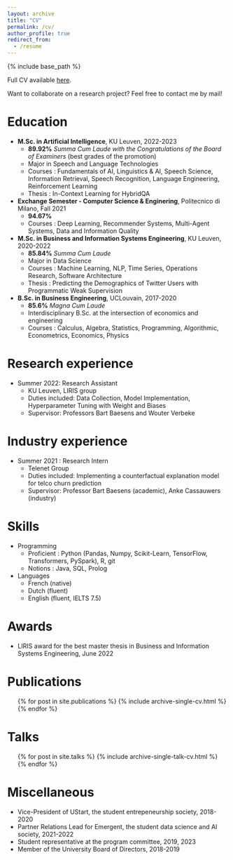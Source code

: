 ```yaml
---
layout: archive
title: "CV"
permalink: /cv/
author_profile: true
redirect_from:
  - /resume
---
```


{% include base_path %}

Full CV available [here](https://jtonglet.github.io/files/CV.pdf).

Want to collaborate on a research project? Feel free to contact me by mail!

Education
======
* **M.Sc. in Artificial Intelligence**, KU Leuven, 2022-2023
  * **89.92%** *Summa Cum Laude with the Congratulations of the Board of Examiners* (best grades of the promotion)
  * Major in Speech and Language Technologies
  * Courses : Fundamentals of AI, Linguistics & AI, Speech Science, Information Retrieval, Speech Recognition, Language Engineering, Reinforcement Learning 
  * Thesis : In-Context Learning for HybridQA 
* **Exchange Semester - Computer Science & Enginering**, Politecnico di Milano, Fall 2021
  * **94.67%**
  * Courses : Deep Learning, Recommender Systems, Multi-Agent Systems, Data and Information Quality
* **M.Sc. in Business and Information Systems Engineering**, KU Leuven, 2020-2022
  * **85.84%** *Summa Cum Laude*
  * Major in Data Science
  * Courses : Machine Learning, NLP, Time Series, Operations Research, Software Architecture
  * Thesis : Predicting the Demographics of Twitter Users with Programmatic Weak Supervision
* **B.Sc. in Business Engineering**, UCLouvain, 2017-2020
  *  **85.6%** *Magna Cum Laude* 
  * Interdisciplinary B.Sc. at the intersection of economics and engineering
  * Courses : Calculus, Algebra, Statistics, Programming, Algorithmic, Econometrics, Economics, Physics

Research experience
======
* Summer 2022: Research Assistant
  * KU Leuven, LIRIS group
  * Duties included: Data Collection, Model Implementation, Hyperparameter Tuning with Weight and Biases
  * Supervisor: Professors Bart Baesens and Wouter Verbeke

Industry experience
======
* Summer 2021 : Research Intern
  * Telenet Group
  * Duties included: Implementing a counterfactual explanation model for telco churn prediction
  * Supervisor: Professor Bart Baesens (academic), Anke Cassauwers (industry)

  
Skills
======
* Programming
  * Proficient : Python (Pandas, Numpy, Scikit-Learn, TensorFlow, Transformers, PySpark), R, git
  * Notions : Java, SQL, Prolog
* Languages
  * French (native)
  * Dutch (fluent)
  * English (fluent, IELTS 7.5)

Awards
======
* LIRIS award for the best master thesis in Business and Information Systems Engineering, June 2022

Publications
======
  <ul>{% for post in site.publications %}
    {% include archive-single-cv.html %}
  {% endfor %}</ul>
  
Talks
======
  <ul>{% for post in site.talks %}
    {% include archive-single-talk-cv.html %}
  {% endfor %}</ul>

  
Miscellaneous
======
* Vice-President of UStart, the student entrepeneurship society, 2018-2020
* Partner Relations Lead for Emergent, the student data science and AI society, 2021-2022
* Student representative at the program committee, 2019, 2023
* Member of the University Board of Directors, 2018-2019
